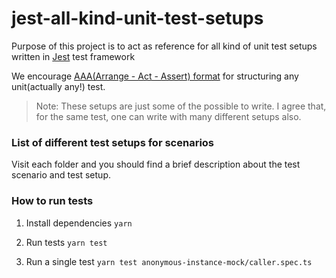 # jest-all-kind-unit-test-setups

Purpose of this project is to act as reference for all kind of unit test setups written in [Jest](https://jestjs.io/) test framework

We encourage [AAA(Arrange - Act - Assert) format](http://wiki.c2.com/?ArrangeActAssert) for structuring any unit(actually any!) test.

> Note: These setups are just some of the possible to write. I agree that, for the same test, one can write with many different setups also.

### List of different test setups for scenarios

Visit each folder and you should find a brief description about the test scenario and test setup.


### How to run tests

1. Install dependencies
``` yarn ```

2. Run tests
``` yarn test ```

3. Run a single test
``` yarn test anonymous-instance-mock/caller.spec.ts ```